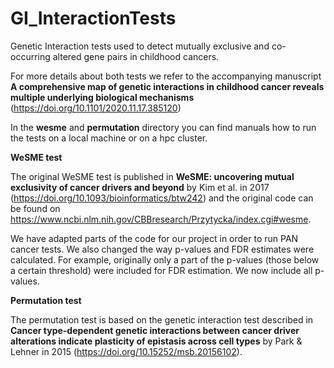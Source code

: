 # GI_InteractionTests
Genetic Interaction tests used to detect mutually exclusive and co-occurring altered gene pairs in childhood cancers.

For more details about both tests we refer to the accompanying manuscript **A comprehensive map of genetic interactions in childhood cancer reveals multiple underlying biological mechanisms** (https://doi.org/10.1101/2020.11.17.385120)

In the **wesme** and **permutation** directory you can find manuals how to run the tests on a local machine or on a hpc cluster.

**WeSME test**

The original WeSME test is published in **WeSME: uncovering mutual exclusivity of cancer drivers and beyond** by Kim et al. in 2017 (https://doi.org/10.1093/bioinformatics/btw242) and the original code can be found on
https://www.ncbi.nlm.nih.gov/CBBresearch/Przytycka/index.cgi#wesme. 

We have adapted parts of the code for our project in order to run PAN cancer tests. We also changed the way p-values and FDR estimates were calculated. For example, originally only a part of the p-values (those below a certain threshold) were included for FDR estimation. We now include all p-values.

**Permutation test**

The permutation test is based on the genetic interaction test described in **Cancer type-dependent genetic interactions between cancer driver alterations indicate plasticity of epistasis across cell types** by Park & Lehner in 2015 (https://doi.org/10.15252/msb.20156102).
